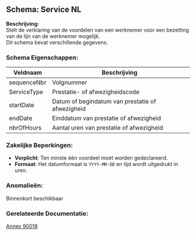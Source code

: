 ## Schema: Service NL

**Beschrijving:**  
Stelt de verklaring van de voordelen van een werknemer voor een bezetting van de lijn van de werknemer mogelijk.  
Dit schema bevat verschillende gegevens.

### Schema Eigenschappen:

| Veldnaam          | Beschrijving                                                               | 
|-------------------|----------------------------------------------------------------------------|
| sequenceNbr       | Volgnummer                                                                 | 
| ServiceType       | Prestatie- of afwezigheidscode                                             | 
| startDate         | Datum of begindatum van prestatie of afwezigheid                           | 
| endDate           | Einddatum van prestatie of afwezigheid                                     | 
| nbrOfHours        | Aantal uren van prestatie of afwezigheid                                   | 

### Zakelijke Beperkingen:

* **Verplicht**: Ten minste één voordeel moet worden gedeclareerd.
* **Formaat**: Het datumformaat is `YYYY-MM-DD` en tijd wordt uitgedrukt in uren.

### Anomalieën:

Binnenkort beschikbaar

### Gerelateerde Documentatie:
[Annex 90018](https://www.socialsecurity.be/portail/glossaires/dmfa.nsf/be8ba64d95a2ed0ec125686200574ff5/3ec8c3acff4dffc1c1258bea003378c9?OpenDocument)

